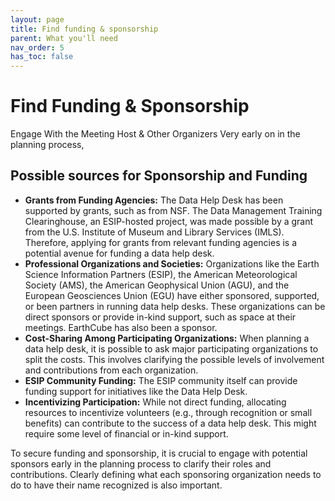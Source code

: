 ```yaml
---
layout: page
title: Find funding & sponsorship
parent: What you'll need
nav_order: 5
has_toc: false
---
```


# Find Funding & Sponsorship

Engage With the Meeting Host & Other Organizers Very early on in the planning
process,

## Possible sources for Sponsorship and Funding

-   **Grants from Funding Agencies:** The Data Help Desk has been supported by
    grants, such as from NSF. The Data Management Training Clearinghouse, an
    ESIP-hosted project, was made possible by a grant from the U.S. Institute of
    Museum and Library Services (IMLS). Therefore, applying for grants from
    relevant funding agencies is a potential avenue for funding a data help
    desk.
-   **Professional Organizations and Societies:** Organizations like the Earth
    Science Information Partners (ESIP), the American Meteorological Society
    (AMS), the American Geophysical Union (AGU), and the European Geosciences
    Union (EGU) have either sponsored, supported, or been partners in running
    data help desks. These organizations can be direct sponsors or provide
    in-kind support, such as space at their meetings. EarthCube has also been a
    sponsor.
-   **Cost-Sharing Among Participating Organizations:** When planning a data
    help desk, it is possible to ask major participating organizations to split
    the costs. This involves clarifying the possible levels of involvement and
    contributions from each organization.
-   **ESIP Community Funding:** The ESIP community itself can provide funding
    support for initiatives like the Data Help Desk.
-   **Incentivizing Participation:** While not direct funding, allocating
    resources to incentivize volunteers (e.g., through recognition or small
    benefits) can contribute to the success of a data help desk. This might
    require some level of financial or in-kind support.

To secure funding and sponsorship, it is crucial to engage with potential
sponsors early in the planning process to clarify their roles and contributions.
Clearly defining what each sponsoring organization needs to do to have their
name recognized is also important.
